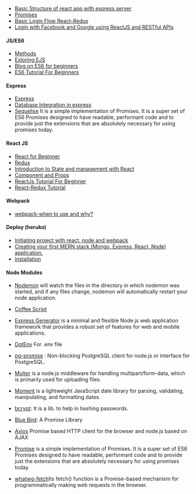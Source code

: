 
- [Basic Structure of react app with express server](https://medium.com/front-end-hacking/getting-started-with-your-react-app-with-express-server-1c701a3c6edb)
- [Promises](http://exploringjs.com/es6/ch_promises.html)
- [Basic Login Flow React-Redux](http://jslancer.com/blog/2017/04/27/a-simple-login-flow-with-react-and-redux/)
- [Login with Facebook and Google using ReactJS and RESTful APIs](https://www.9lessons.info/2017/11/reactjs-login-facebook-google-using-restful.html)

#### JS/ES6
- [Methods](https://developer.mozilla.org/en-US/docs/Web/HTTP/Methods/CONNECT)
- [Exloring EJS](http://exploringjs.com/es6/)
- [Blog on ES6 for beginners](https://codeburst.io/es6-tutorial-for-beginners-5f3c4e7960be)
- [ES6 Tutorial For Beginners](https://www.youtube.com/watch?v=2LeqilIw-28&list=PLillGF-RfqbZ7s3t6ZInY3NjEOOX7hsBv)

#### Express
- [Express](http://expressjs.com/en/api.html)
- [Database Integration in express](https://expressjs.com/en/guide/database-integration.html#postgresql)
- [Sequelise](http://docs.sequelizejs.com/) It is a simple implementation of Promises. It is a super set of ES6 Promises designed to have readable, performant code and to provide just the extensions that are absolutely necessary for using promises today.


#### React JS

- [React for Beginner](https://reactjs.org/docs/hello-world.html)
- [Redux](http://redux.js.org/docs/basics/UsageWithReact.html)
- [ Introduction to State and management with React](https://medium.com/codingthesmartway-com-blog/learn-redux-introduction-to-state-management-with-react-b87bc570b12a)
- [Component and Props](https://reactjs.org/docs/components-and-props.html)
- [ReactJs Tutorial For Beginner](https://www.youtube.com/watch?v=pgAvVxowaYU)
- [React-Redux Tutorial](https://www.youtube.com/watch?v=93p3LxR9xfM)

#### Webpack
- [webpack-when to use and why?](https://blog.andrewray.me/webpack-when-to-use-and-why/)

#### Deploy (heruko)
- [Initiating project with react, node and webpack](https://hackernoon.com/full-stack-web-application-using-react-node-js-express-and-webpack-97dbd5b9d708)
- [Creating your first MERN stack (Mongo, Express, React, Node) application.](https://blog.cloudboost.io/creating-your-first-mern-stack-application-b6604d12e4d3)
- [Installation](https://devcenter.heroku.com/articles/heroku-cli#debian-ubuntu)

#### Node Modules

- [Nodemon](https://www.npmjs.com/package/nodemon)  will watch the files in the directory in which nodemon was started, and if any files change, nodemon will automatically restart your node application.

- [Coffee Script](http://coffeescript.org/)
- [Express Generator](https://expressjs.com/en/starter/generator.html)  is a minimal and flexible Node.js web application framework that provides a robust set of features for web and mobile applications. 

- [DotEnv](https://www.npmjs.com/package/dotenv-extended) For .env file

- [pg-promise](https://www.npmjs.com/package/pg-promise) : Non-blocking PostgreSQL client for node.js or interface for PostgreSQL.

- [Multer](https://www.npmjs.com/package/multer)   is a node.js middleware for handling multipart/form-data, which is primarily used for uploading files. 

- [Moment](https://www.npmjs.com/package/moment)  is a lightweight JavaScript date library for parsing, validating, manipulating, and formatting dates.

- [bcrypt](https://www.npmjs.com/package/bcrypt): It is a lib. to help in hashing passwords.
- [Blue Bird](http://bluebirdjs.com/docs/why-promises.html): A Promise LIbrary
- [Axios](https://www.npmjs.com/package/axios) Promise based HTTP client for the browser and node.js based on AJAX
- [Promise](https://www.npmjs.com/package/promise) is a simple implementation of Promises. It is a super set of ES6 Promises designed to have readable, performant code and to provide just the extensions that are absolutely necessary for using promises today.

- [whatwg-fetch](https://www.npmjs.com/package/whatwg-fetch)Its fetch() function is a Promise-based mechanism for programmatically making web requests in the browser.

